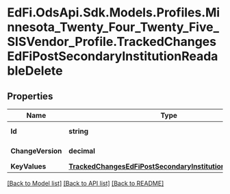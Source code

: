 # EdFi.OdsApi.Sdk.Models.Profiles.Minnesota_Twenty_Four_Twenty_Five_SISVendor_Profile.TrackedChangesEdFiPostSecondaryInstitutionReadableDelete

## Properties

Name | Type | Description | Notes
------------ | ------------- | ------------- | -------------
**Id** | **string** | Resource identifier | [optional] 
**ChangeVersion** | **decimal** | Change version | [optional] 
**KeyValues** | [**TrackedChangesEdFiPostSecondaryInstitutionReadableKey**](TrackedChangesEdFiPostSecondaryInstitutionReadableKey.md) |  | [optional] 

[[Back to Model list]](../README.md#documentation-for-models) [[Back to API list]](../README.md#documentation-for-api-endpoints) [[Back to README]](../README.md)


